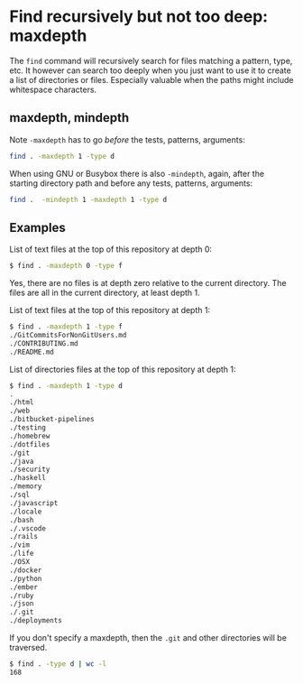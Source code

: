 # Find recursively but not too deep: maxdepth

The `find` command will recursively search for files matching a pattern, type, etc. It
however can search too deeply when you just want to use it to create a list of directories
or files. Especially valuable when the paths might include whitespace characters.

## maxdepth, mindepth

Note `-maxdepth` has to go *before* the tests, patterns, arguments:

```bash
find . -maxdepth 1 -type d
```

When using GNU or Busybox there is also `-mindepth`, again, after the starting directory
path and before any tests, patterns, arguments:

```bash
find .  -mindepth 1 -maxdepth 1 -type d
```


## Examples

List of text files at the top of this repository at depth 0:

```bash
$ find . -maxdepth 0 -type f
```

Yes, there are no files is at depth zero relative to the current directory. The files are
all in the current directory, at least depth 1.

List of text files at the top of this repository at depth 1:

```bash
$ find . -maxdepth 1 -type f
./GitCommitsForNonGitUsers.md
./CONTRIBUTING.md
./README.md
```

List of directories files at the top of this repository at depth 1:

```bash
$ find . -maxdepth 1 -type d
.
./html
./web
./bitbucket-pipelines
./testing
./homebrew
./dotfiles
./git
./java
./security
./haskell
./memory
./sql
./javascript
./locale
./bash
./.vscode
./rails
./vim
./life
./OSX
./docker
./python
./ember
./ruby
./json
./.git
./deployments
```

If you don't specify a maxdepth, then the `.git` and other directories will be traversed.

```bash
$ find . -type d | wc -l
168
```
